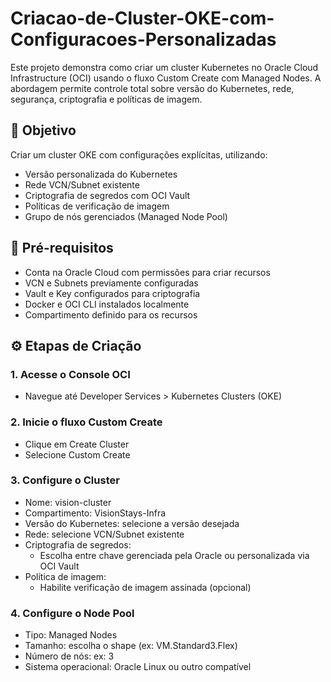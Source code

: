# Criacao-de-Cluster-OKE-com-Configuracoes-Personalizadas

Este projeto demonstra como criar um cluster Kubernetes no Oracle Cloud Infrastructure (OCI) usando o fluxo Custom Create com Managed Nodes. A abordagem permite controle total sobre versão do Kubernetes, rede, segurança, criptografia e políticas de imagem.

## 🚀 Objetivo

Criar um cluster OKE com configurações explícitas, utilizando:

- Versão personalizada do Kubernetes
- Rede VCN/Subnet existente
- Criptografia de segredos com OCI Vault
- Políticas de verificação de imagem
- Grupo de nós gerenciados (Managed Node Pool)

## 🧱 Pré-requisitos

- Conta na Oracle Cloud com permissões para criar recursos
- VCN e Subnets previamente configuradas
- Vault e Key configurados para criptografia
- Docker e OCI CLI instalados localmente
- Compartimento definido para os recursos

## ⚙️ Etapas de Criação

### 1. Acesse o Console OCI

- Navegue até Developer Services > Kubernetes Clusters (OKE)

### 2. Inicie o fluxo Custom Create

- Clique em Create Cluster
- Selecione Custom Create

### 3. Configure o Cluster

- Nome: vision-cluster
- Compartimento: VisionStays-Infra
- Versão do Kubernetes: selecione a versão desejada
- Rede: selecione VCN/Subnet existente
- Criptografia de segredos:
   - Escolha entre chave gerenciada pela Oracle ou personalizada via OCI Vault
- Política de imagem:
   - Habilite verificação de imagem assinada (opcional)

### 4. Configure o Node Pool

- Tipo: Managed Nodes
- Tamanho: escolha o shape (ex: VM.Standard3.Flex)
- Número de nós: ex: 3
- Sistema operacional: Oracle Linux ou outro compatível

